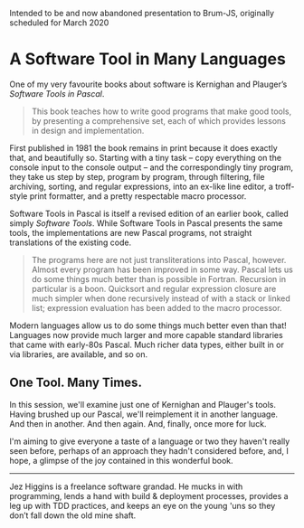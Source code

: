 Intended to be and now abandoned presentation to Brum-JS, originally scheduled for March 2020

# A Software Tool in Many Languages

One of my very favourite books about software is Kernighan and Plauger’s *Software Tools in Pascal*. 

> This book teaches how to write good programs that make good tools, by presenting a comprehensive set, each of which provides lessons in design and implementation.

First published in 1981 the book remains in print because it does exactly that, and beautifully so. Starting with a tiny task – copy everything on the console input to the console output – and the correspondingly tiny program, they take us step by step, program by program, through filtering, file archiving, sorting, and regular expressions, into an ex-like line editor, a troff-style print formatter, and a pretty respectable macro processor. 

Software Tools in Pascal is itself a revised edition of an earlier book, called simply *Software Tools*. While Software Tools in Pascal presents the same tools, the implementations are new Pascal programs, not straight translations of the existing code.

> The programs here are not just transliterations into Pascal, however. Almost every program has been improved in some way. Pascal lets us do some things much better than is possible in Fortran. Recursion in particular is a boon. Quicksort and regular expression closure are much simpler when done recursively instead of with a stack or linked list; expression evaluation has been added to the macro processor.

Modern languages allow us to do some things much better even than that! Languages now provide much larger and more capable standard libraries that came with early-80s Pascal. Much richer data types, either built in or via libraries, are available, and so on.

## One Tool. Many Times.

In this session, we'll examine just one of Kernighan and Plauger's tools. Having brushed up our Pascal, we'll reimplement it in another language. And then in another. And then again. And, finally, once more for luck.

I'm aiming to give everyone a taste of a language or two they haven't really seen before, perhaps of an approach they hadn't considered before, and, I hope, a glimpse of the joy contained in this wonderful book. 

----

Jez Higgins is a freelance software grandad. He mucks in with programming, lends a hand with build & deployment processes, provides a leg up with TDD practices, and keeps an eye on the young 'uns so they don’t fall down the old mine shaft.
 
